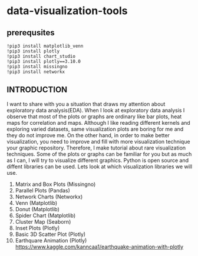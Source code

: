 # data-visualization-tools

## prerequsites
```
!pip3 install matplotlib_venn
!pip3 install plotly
!pip3 install chart_studio
!pip3 install plotly==3.10.0
!pip3 install missingno
!pip3 install networkx
```


## INTRODUCTION
I want to share with you a situation that draws my attention about exploratory data analysis(EDA).
When I look at exploratory data analysis I observe that most of the plots or graphs are ordinary like bar plots, heat maps for correlation and maps.
Although I like reading different kernels and exploring varied datasets, same visualization plots are boring for me and they do not improve me.
On the other hand, in order to make better visualization, you need to improve and fill with more visualization technique your graphic repository.
Therefore, I make tutorial about rare visualization techniques. Some of the plots or graphs can be familiar for you but as much as I can, I will try to visualize different graphics.
Python is open source and diffent libraries can be used. Lets look at which visualization libraries we will use.

1. Matrix and Box Plots (Missingno)
1. Parallel Plots (Pandas)
1. Network Charts (Networkx)
1. Venn (Matplotlib)
1. Donut (Matplotlib)
1. Spider Chart (Matplotlib)
1. Cluster Map (Seaborn)
1. Inset Plots (Plotly)
1. Basic 3D Scatter Plot (Plotly)
1. Earthquare Animation (Plotly) https://www.kaggle.com/kanncaa1/earthquake-animation-with-plotly
